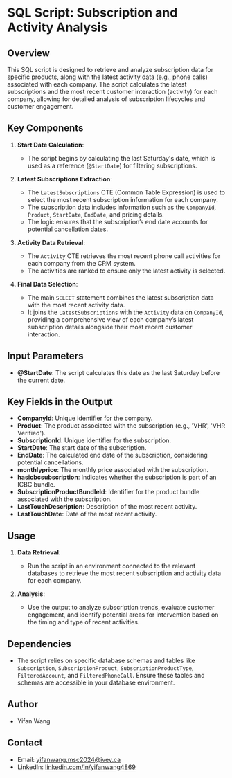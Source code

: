 # SQL Script: Subscription and Activity Analysis

## Overview

This SQL script is designed to retrieve and analyze subscription data for specific products, along with the latest activity data (e.g., phone calls) associated with each company. The script calculates the latest subscriptions and the most recent customer interaction (activity) for each company, allowing for detailed analysis of subscription lifecycles and customer engagement.

## Key Components

1. **Start Date Calculation**:
   - The script begins by calculating the last Saturday's date, which is used as a reference (`@StartDate`) for filtering subscriptions.

2. **Latest Subscriptions Extraction**:
   - The `LatestSubscriptions` CTE (Common Table Expression) is used to select the most recent subscription information for each company.
   - The subscription data includes information such as the `CompanyId`, `Product`, `StartDate`, `EndDate`, and pricing details.
   - The logic ensures that the subscription’s end date accounts for potential cancellation dates.

3. **Activity Data Retrieval**:
   - The `Activity` CTE retrieves the most recent phone call activities for each company from the CRM system.
   - The activities are ranked to ensure only the latest activity is selected.

4. **Final Data Selection**:
   - The main `SELECT` statement combines the latest subscription data with the most recent activity data.
   - It joins the `LatestSubscriptions` with the `Activity` data on `CompanyId`, providing a comprehensive view of each company’s latest subscription details alongside their most recent customer interaction.

## Input Parameters

- **@StartDate**: The script calculates this date as the last Saturday before the current date.

## Key Fields in the Output

- **CompanyId**: Unique identifier for the company.
- **Product**: The product associated with the subscription (e.g., 'VHR', 'VHR Verified').
- **SubscriptionId**: Unique identifier for the subscription.
- **StartDate**: The start date of the subscription.
- **EndDate**: The calculated end date of the subscription, considering potential cancellations.
- **monthlyprice**: The monthly price associated with the subscription.
- **hasicbcsubscription**: Indicates whether the subscription is part of an ICBC bundle.
- **SubscriptionProductBundleId**: Identifier for the product bundle associated with the subscription.
- **LastTouchDescription**: Description of the most recent activity.
- **LastTouchDate**: Date of the most recent activity.

## Usage

1. **Data Retrieval**:
   - Run the script in an environment connected to the relevant databases to retrieve the most recent subscription and activity data for each company.

2. **Analysis**:
   - Use the output to analyze subscription trends, evaluate customer engagement, and identify potential areas for intervention based on the timing and type of recent activities.

## Dependencies

- The script relies on specific database schemas and tables like `Subscription`, `SubscriptionProduct`, `SubscriptionProductType`, `FilteredAccount`, and `FilteredPhoneCall`. Ensure these tables and schemas are accessible in your database environment.

## Author
- Yifan Wang

## Contact
- Email: [yifanwang.msc2024@ivey.ca](mailto:yifanwang.msc2024@ivey.ca)
- LinkedIn: [linkedin.com/in/yifanwang4869](https://linkedin.com/in/yifanwang4869)
